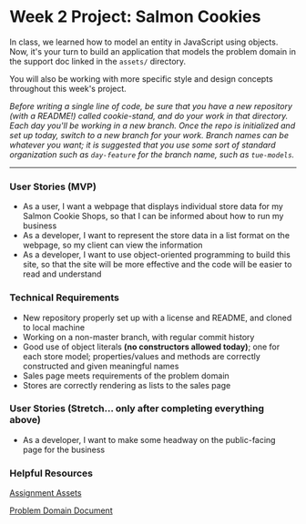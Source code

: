 # Week 2 Project: Salmon Cookies

In class, we learned how to model an entity in JavaScript using objects. Now, it's your turn to build an application that models the problem domain in the support doc linked in the `assets/` directory.

You will also be working with more specific style and design concepts throughout this week's project.

*Before writing a single line of code, be sure that you have a new repository (with a README!) called cookie-stand, and do your work in that directory. Each day you'll be working in a new branch. Once the repo is initialized and set up today, switch to a new branch for your work. Branch names can be whatever you want; it is suggested that you use some sort of standard organization such as `day-feature` for the branch name, such as `tue-models`.*

---

### User Stories (MVP)
 - As a user, I want a webpage that displays individual store data for my Salmon Cookie Shops, so that I can be informed about how to run my business
 - As a developer, I want to represent the store data in a list format on the webpage, so my client can view the information
 - As a developer, I want to use object-oriented programming to build this site, so that the site will be more effective and the code will be easier to read and understand

### Technical Requirements
 - New repository properly set up with a license and README, and cloned to local machine
 - Working on a non-master branch, with regular commit history
 - Good use of object literals **(no constructors allowed today)**; one for each store model; properties/values and methods are correctly constructed and given meaningful names
 - Sales page meets requirements of the problem domain
 - Stores are correctly rendering as lists to the sales page

### User Stories (Stretch... only after completing everything above)
 - As a developer, I want to make some headway on the public-facing page for the business

### Helpful Resources
[Assignment Assets](assets/)

[Problem Domain Document](assets/support.md)

